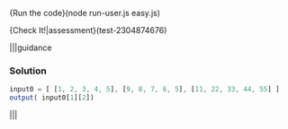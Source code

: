 {Run the code}(node run-user.js easy.js)

{Check It!|assessment}(test-2304874676)


|||guidance
### Solution
```javascript
input0 = [ [1, 2, 3, 4, 5], [9, 8, 7, 6, 5], [11, 22, 33, 44, 55] ]
output( input0[1][2])
```
|||